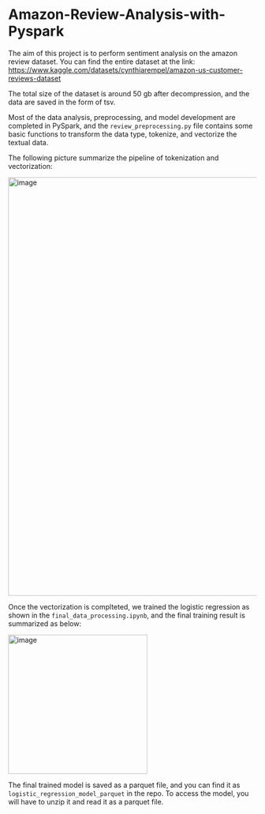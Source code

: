 # Amazon-Review-Analysis-with-Pyspark

The aim of this project is to perform sentiment analysis on the amazon review dataset. You can find the entire dataset at the link:
https://www.kaggle.com/datasets/cynthiarempel/amazon-us-customer-reviews-dataset

The total size of the dataset is around 50 gb after decompression, and the data are saved in the form of tsv.

Most of the data analysis, preprocessing, and model development are completed in PySpark, and the `review_preprocessing.py` file contains some basic functions to transform the data type, tokenize, and vectorize the textual data.

The following picture summarize the pipeline of tokenization and vectorization:

<img width="848" alt="image" src="https://github.com/twdavidkuo/Amazon-Review-Analysis-with-Pyspark/assets/52212633/9be85f00-227c-4e6e-a6d6-ab22b286dd18">

Once the vectorization is complteted, we trained the logistic regression as shown in the `final_data_processing.ipynb`, and the final training result is summarized as below:

<img width="282" alt="image" src="https://github.com/twdavidkuo/Amazon-Review-Analysis-with-Pyspark/assets/52212633/3a2d29ca-60f2-44d7-937f-4ec3bc161cda">

The final trained model is saved as a parquet file, and you can find it as `logistic_regression_model_parquet` in the repo. To access the model, you will have to unzip it and read it as a parquet file.
